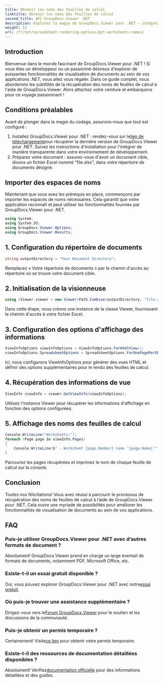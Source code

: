 ```yaml
---
title: Obtenir les noms des feuilles de calcul
linktitle: Obtenir les noms des feuilles de calcul
second_title: API GroupDocs.Viewer .NET
description: Explorez la magie de GroupDocs.Viewer pour .NET – intégrez de manière transparente la visualisation de documents dans vos applications. Essayez l'essai gratuit maintenant !
weight: 11
url: /fr/net/spreadsheet-rendering-options/get-worksheets-names/
---
```

## Introduction
Bienvenue dans le monde fascinant de GroupDocs.Viewer pour .NET ! Si vous êtes un développeur ou un passionné désireux d'explorer de puissantes fonctionnalités de visualisation de documents au sein de vos applications .NET, vous allez vous régaler. Dans ce guide complet, nous aborderons les subtilités de la récupération des noms de feuilles de calcul à l'aide de GroupDocs.Viewer. Alors attachez votre ceinture et embarquons pour ce voyage passionnant !
## Conditions préalables
Avant de plonger dans la magie du codage, assurons-nous que tout est configuré :
1.  Installez GroupDocs.Viewer pour .NET : rendez-vous sur le[lien de téléchargement](https://releases.groupdocs.com/viewer/net/)pour récupérer la dernière version de GroupDocs.Viewer pour .NET. Suivez les instructions d'installation pour l'intégrer de manière transparente dans votre environnement de développement.
2. Préparez votre document : assurez-vous d'avoir un document cible, disons un fichier Excel nommé "file.xlsx", dans votre répertoire de documents désigné.
## Importer des espaces de noms
Maintenant que vous avez les prérequis en place, commençons par importer les espaces de noms nécessaires. Cela garantit que votre application reconnaît et peut utiliser les fonctionnalités fournies par GroupDocs.Viewer pour .NET.
```csharp
using System;
using System.IO;
using GroupDocs.Viewer.Options;
using GroupDocs.Viewer.Results;
```
## 1. Configuration du répertoire de documents
```csharp
string outputDirectory = "Your Document Directory";
```
Remplacez « Votre répertoire de documents » par le chemin d'accès au répertoire où se trouve votre document cible.
## 2. Initialisation de la visionneuse
```csharp
using (Viewer viewer = new Viewer(Path.Combine(outputDirectory, "file.xlsx")))
```
Dans cette étape, nous créons une instance de la classe Viewer, fournissant le chemin d'accès à votre fichier Excel.
## 3. Configuration des options d'affichage des informations
```csharp
ViewInfoOptions viewInfoOptions = ViewInfoOptions.ForHtmlView();
viewInfoOptions.SpreadsheetOptions = SpreadsheetOptions.ForOnePagePerSheet();
```
Ici, nous configurons ViewInfoOptions pour générer des vues HTML et définir des options supplémentaires pour le rendu des feuilles de calcul.
## 4. Récupération des informations de vue
```csharp
ViewInfo viewInfo = viewer.GetViewInfo(viewInfoOptions);
```
Utilisez l'instance Viewer pour récupérer les informations d'affichage en fonction des options configurées.
## 5. Affichage des noms des feuilles de calcul
```csharp
Console.WriteLine("Worksheets:");
foreach (Page page in viewInfo.Pages)
{
    Console.WriteLine($" - Worksheet {page.Number} name '{page.Name}'");
}
```
Parcourez les pages récupérées et imprimez le nom de chaque feuille de calcul sur la console.
## Conclusion
Toutes nos félicitations! Vous avez réussi à parcourir le processus de récupération des noms de feuilles de calcul à l’aide de GroupDocs.Viewer pour .NET. Cela ouvre une myriade de possibilités pour améliorer les fonctionnalités de visualisation de documents au sein de vos applications.
## FAQ
### Puis-je utiliser GroupDocs.Viewer pour .NET avec d’autres formats de document ?
Absolument! GroupDocs.Viewer prend en charge un large éventail de formats de documents, notamment PDF, Microsoft Office, etc.
### Existe-t-il un essai gratuit disponible ?
 Oui, vous pouvez explorer GroupDocs.Viewer pour .NET avec notre[essai gratuit](https://releases.groupdocs.com/).
### Où puis-je trouver une assistance supplémentaire ?
 Dirigez-vous vers le[Forum GroupDocs.Viewer](https://forum.groupdocs.com/c/viewer/9) pour le soutien et les discussions de la communauté.
### Puis-je obtenir un permis temporaire ?
 Certainement! Visite[ce lien](https://purchase.groupdocs.com/temporary-license/) pour obtenir votre permis temporaire.
### Existe-t-il des ressources de documentation détaillées disponibles ?
 Absolument! Vérifiez[documentation officielle](https://tutorials.groupdocs.com/viewer/net/) pour des informations détaillées et des guides.
